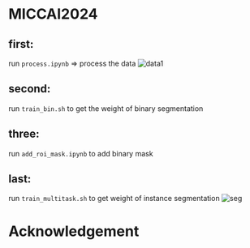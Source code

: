 # MICCAI2024



## first:
  run `process.ipynb` => process the data 
![data1](https://github.com/user-attachments/assets/d20c6611-39a1-4c4b-9dea-f5f3b7a7a01a)

## second:
  run `train_bin.sh` to get the weight of binary segmentation

## three:
  run  `add_roi_mask.ipynb` to add binary mask

## last:
  run `train_multitask.sh` to get weight of instance segmentation
![seg](https://github.com/user-attachments/assets/8ee9fa74-e400-4260-b813-7276639afa4f)

# Acknowledgement
